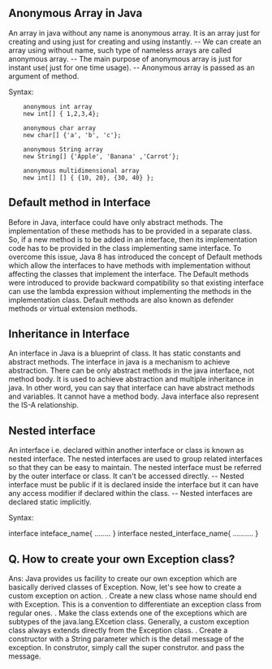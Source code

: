 ## Anonymous Array in Java


An array in java without any name is anonymous array. It is an array just for creating and using just for creating and using instantly.
     -- We can create an array using without name, such type of nameless arrays are called anonymous array.
     -- The main purpose of anonymous array is just for instant use( just for one time usage).
     -- Anonymous array is passed as an argument of method.

 Syntax:

        anonymous int array
        new int[] { 1,2,3,4};

        anonymous char array
        new char[] {'a', 'b', 'c'};

        anonymous String array
        new String[] {'Apple', 'Banana' ,'Carrot'};

        anonymous multidimensional array
        new int[] [] { {10, 20}, {30, 40} };



## Default method in Interface

Before in Java, interface could have only abstract methods. The implementation of these methods has to be provided in a separate
class. So, if a new method is to be added in an interface, then its implementation code has to be provided in the class implementing
same interface. To overcome this issue, Java 8 has introduced the concept of Default methods which allow the interfaces to have
methods with implementation without affecting the classes that implement the interface. The Default methods were introduced to
provide backward compatibility so that existing interface can use the lambda expression without implementing the methods in the
implementation class. Default methods are also known as defender methods or virtual extension methods.

## Inheritance in Interface

An interface in Java is a blueprint of class. It has static constants and abstract methods. The interface in java is a mechanism to achieve
abstraction. There can be only abstract methods in the java interface, not method body. It is used to achieve abstraction and multiple
inheritance in java. In other word, you can say that interface can have abstract methods and variables. It cannot have a method body.
Java interface also represent the IS-A relationship.

## Nested interface

An interface i.e. declared within another interface or class is known as nested interface. The nested interfaces are used to group
related interfaces so that they can be easy to maintain. The nested interface must be referred by the outer interface or class. It
can't be accessed directly.
  -- Nested interface must be public if it is declared inside the interface but it can have any access modifier if declared within the
     class.
  -- Nested interfaces are declared static implicitly.

Syntax:

 interface inteface_name{
 ........
 }
 interface nested_interface_name{
 ..........
 }

 ## Q. How to create your own Exception class?

Ans: Java provides us facility to create our own exception which are basically derived classes of Exception. Now, let's see how to create
         a custom exception on action.
         . Create a new class whose name should end with Exception. This is a convention to differentiate an exception class from regular ones.
         . Make the class extends one of the exceptions which are subtypes of the java.lang.EXcetion class. Generally, a custom exception class
           always extends directly from the Exception class.
         . Create a constructor with a String parameter which is the detail message of the exception. In construtor, simply call the super construtor.
           and pass the message.
